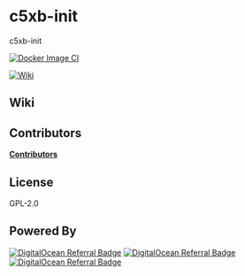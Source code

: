# c5xb-init
c5xb-init


[![Docker Image CI](https://github.com/concept10/c5xb/actions/workflows/docker-image.yml/badge.svg)](https://github.com/concept10/c5xb/actions/workflows/docker-image.yml)

[wiki-img]: https://img.shields.io/badge/docs-Wiki-blue.svg

[![Wiki][wiki-img]][wiki]

## Wiki

[wiki]: https://github.com/https://github.com/concept10/c5xb/wiki

## Contributors

[__Contributors__](https://github.com/concept10/c5xb/graphs/contributors)

## License

GPL-2.0

## Powered By




[wiki-img]: https://img.shields.io/badge/docs-Wiki-blue.svg
[wiki]: https://github.com/https://github.com/concept10/c5xb/wiki

[ghaction-img]: https://github.com/concept10/exoSCADA/actions/workflows/cppcmake.yml/badge.svg
[ghaction]: https://github.com//actions/workflows/cppcmake.yml

<a href="https://www.digitalocean.com/?refcode=9dfb86ada067&utm_campaign=Referral_Invite&utm_medium=Referral_Program&utm_source=badge"><img src="https://web-platforms.sfo2.digitaloceanspaces.com/WWW/Badge%203.svg" alt="DigitalOcean Referral Badge" /></a>
<a href="https://www.digitalocean.com/?refcode=9dfb86ada067&utm_campaign=Referral_Invite&utm_medium=Referral_Program&utm_source=badge"><img src="https://web-platforms.sfo2.cdn.digitaloceanspaces.com/WWW/Badge%201.svg" alt="DigitalOcean Referral Badge" /></a>
<a href="https://www.digitalocean.com/?refcode=9dfb86ada067&utm_campaign=Referral_Invite&utm_medium=Referral_Program&utm_source=badge"><img src="https://web-platforms.sfo2.digitaloceanspaces.com/WWW/Badge%202.svg" alt="DigitalOcean Referral Badge" /></a>
